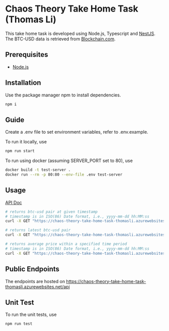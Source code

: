# Chaos Theory Take Home Task (Thomas Li)

This take home task is developed using Node.js, Typescript and [NestJS](https://nestjs.com/). The BTC-USD data is retrieved from [Blockchain.com](api.blockchain.com).

## Prerequisites

- [Node.js](https://nodejs.org/en/)

## Installation

Use the package manager npm to install dependencies.

```bash
npm i
```

## Guide

Create a .env file to set environment variables, refer to .env.example.

To run it locally, use

```bash
npm run start
```

To run using docker (assuming SERVER_PORT set to 80), use
```bash
docker build -t test-server .
docker run --rm -p 80:80 --env-file .env test-server
```

## Usage

[API Doc](https://chaos-theory-take-home-task-thomasli.azurewebsites.net/api)

```bash
# returns btc-usd pair at given timestamp
# timestamp is in ISO(86) Date format, i.e., yyyy-mm-dd hh:MM:ss
curl -X GET "https://chaos-theory-take-home-task-thomasli.azurewebsites.net/api/exchange-rates/search?timestamp=2022-04-03T22:35:58"

# returns latest btc-usd pair
curl -X GET "https://chaos-theory-take-home-task-thomasli.azurewebsites.net/api/exchange-rates/latest"

# returns average price within a specified time period
# timestamp is in ISO(86) Date format, i.e., yyyy-mm-dd hh:MM:ss
curl -X GET "https://chaos-theory-take-home-task-thomasli.azurewebsites.net/api/exchange-rates/average?startTimestamp=2022-04-03T22:33:58&endTimstamp=2022-04-03T22:35:00"
```

## Public Endpoints
The endpoints are hosted on https://chaos-theory-take-home-task-thomasli.azurewebsites.net/api

## Unit Test

To run the unit tests, use
```bash
npm run test
```
